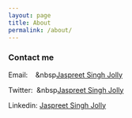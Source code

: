 ```yaml
---
layout: page
title: About
permalink: /about/
---
```

### Contact me
Email:&nbsp;&nbsp;&nbsp;&nbsp;&nbsp[Jaspreet Singh Jolly](mailto:jaspreet.jolly@microsoft.com)

Twitter:&nbsp;&nbsp;&nbsp[Jaspreet Singh Jolly](https://twitter.com/JaspreetJolly1)

Linkedin: [Jaspreet Singh Jolly](https://www.linkedin.com/in/jaspreetjolly/)
